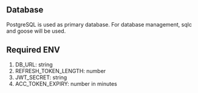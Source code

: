 ## Database

PostgreSQL is used as primary database.
For database management, sqlc and goose will be used.


## Required ENV
1. DB_URL: string
2. REFRESH_TOKEN_LENGTH: number
3. JWT_SECRET: string
4. ACC_TOKEN_EXPIRY: number in minutes